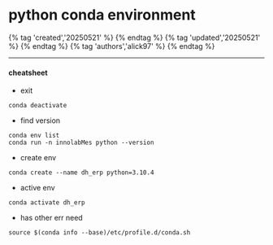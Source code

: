 # python conda environment

{% tag 'created','20250521' %} {% endtag %} {% tag 'updated','20250521' %} {% endtag %} {% tag 'authors','alick97' %} {% endtag %}

---

#### cheatsheet
- exit
```
conda deactivate
```

- find version
```
conda env list
conda run -n innolabMes python --version
```
- create env
```
conda create --name dh_erp python=3.10.4

```

- active env
```
conda activate dh_erp
```

- has other err need
```
source $(conda info --base)/etc/profile.d/conda.sh

```